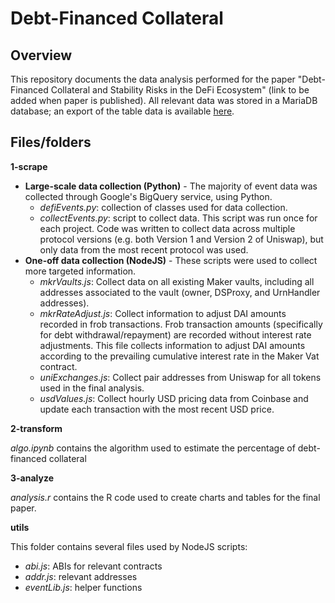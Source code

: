 # Debt-Financed Collateral
## Overview
This repository documents the data analysis performed for the paper "Debt-Financed Collateral and Stability Risks in the DeFi Ecosystem" (link to be added when paper is published). All relevant data was stored in a MariaDB database; an export of the table data is available [here](https://drive.google.com/drive/folders/1V5VCF5Td-hoCAsxqUmos8c4ES0d20Keu?usp=sharing).

## Files/folders

**1-scrape**

- **Large-scale data collection (Python)** - The majority of event data was collected through Google's BigQuery service, using Python. 
    - *defiEvents.py*: collection of classes used for data collection.
    - *collectEvents.py*: script to collect data. This script was run once for each project. Code was written to collect data across multiple protocol versions (e.g. both Version 1 and Version 2 of Uniswap), but only data from the most recent protocol was used.
- **One-off data collection (NodeJS)** - These scripts were used to collect more targeted information.
    - *mkrVaults.js*: Collect data on all existing Maker vaults, including all addresses associated to the vault (owner, DSProxy, and UrnHandler addresses).
    - *mkrRateAdjust.js*: Collect information to adjust DAI amounts recorded in frob transactions. Frob transaction amounts (specifically for debt withdrawal/repayment) are recorded without interest rate adjustments. This file collects information to adjust DAI amounts according to the prevailing cumulative interest rate in the Maker Vat contract.
    - *uniExchanges.js*: Collect pair addresses from Uniswap for all tokens used in the final analysis.
    - *usdValues.js*: Collect hourly USD pricing data from Coinbase and update each transaction with the most recent USD price.

**2-transform**

*algo.ipynb* contains the algorithm used to estimate the percentage of debt-financed collateral

**3-analyze**

*analysis.r* contains the R code used to create charts and tables for the final paper.

**utils**

This folder contains several files used by NodeJS scripts:
- *abi.js*: ABIs for relevant contracts
- *addr.js*: relevant addresses
- *eventLib.js*: helper functions
